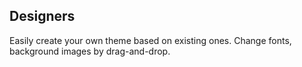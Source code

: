## Designers

Easily create your own theme based on existing ones. 
Change fonts, background images by drag-and-drop.